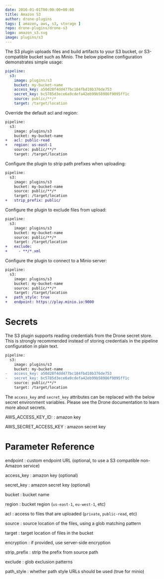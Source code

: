 ```yaml
---
date: 2016-01-01T00:00:00+00:00
title: Amazon S3
author: drone-plugins
tags: [ amazon, aws, s3, storage ]
repo: drone-plugins/drone-s3
logo: amazon_s3.svg
image: plugins/s3
---
```


The S3 plugin uploads files and build artifacts to your S3 bucket, or S3-compatible bucket such as Minio. The below pipeline configuration demonstrates simple usage:

```yaml
pipeline:
  s3:
    image: plugins/s3
    bucket: my-bucket-name
    access_key: a50d28f4dd477bc184fbd10b376de753
    secret_key: bc5785d3ece6a9cdefa42eb99b58986f9095ff1c
    source: public/**/*
    target: /target/location
```

Override the default acl and region:

```diff
pipeline:
  s3:
    image: plugins/s3
    bucket: my-bucket-name
+   acl: public-read
+   region: us-east-1
    source: public/**/*
    target: /target/location
```

Configure the plugin to strip path prefixes when uploading:

```diff
pipeline:
  s3:
    image: plugins/s3
    bucket: my-bucket-name
    source: public/**/*
    target: /target/location
+   strip_prefix: public/
```

Configure the plugin to exclude files from upload:

```diff
pipeline:
  s3:
    image: plugins/s3
    bucket: my-bucket-name
    source: public/**/*
    target: /target/location
+   exclude:
+     - **/*.xml
```

Configure the plugin to connect to a Minio server:

```diff
pipeline:
  s3:
    image: plugins/s3
    bucket: my-bucket-name
    source: public/**/*
    target: /target/location
+   path_style: true
+   endpoint: https://play.minio.io:9000
```

# Secrets

The S3 plugin supports reading credentials from the Drone secret store. This is strongly recommended instead of storing credentials in the pipeline configuration in plain text.

```diff
pipeline:
  s3:
    image: plugins/s3
    bucket: my-bucket-name
-   access_key: a50d28f4dd477bc184fbd10b376de753
-   secret_key: bc5785d3ece6a9cdefa42eb99b58986f9095ff1c
    source: public/**/*
    target: /target/location
```

The `access_key` and `secret_key` attributes can be replaced with the below secret environment variables. Please see the Drone documentation to learn more about secrets.

AWS_ACCESS_KEY_ID:
: amazon key

AWS_SECRET_ACCESS_KEY
: amazon secret key

# Parameter Reference

endpoint
: custom endpoint URL (optional, to use a S3 compatible non-Amazon service)

access_key
: amazon key (optional)

secret_key
: amazon secret key (optional)

bucket
: bucket name

region
: bucket region (`us-east-1`, `eu-west-1`, etc)

acl
: access to files that are uploaded (`private`, `public-read`, etc)

source
: source location of the files, using a glob matching pattern

target
: target location of files in the bucket

encryption
: if provided, use server-side encryption

strip_prefix
: strip the prefix from source path

exclude
: glob exclusion patterns

path_style
: whether path style URLs should be used (true for minio)
